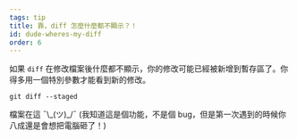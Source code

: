 ```yaml
---
tags: tip
title: 靠，diff 怎麼什麼都不顯示？！
id: dude-wheres-my-diff
order: 6
---
```


如果 `diff` 在修改檔案後什麼都不顯示，你的修改可能已經被新增到暫存區了。你得多用一個特別參數才能看到新的修改。

```git
git diff --staged
```

檔案在這 &macr;\\\_(ツ)\_/&macr; (我知道這是個功能，不是個 bug，但是第一次遇到的時候你八成還是會想把電腦砸了！)